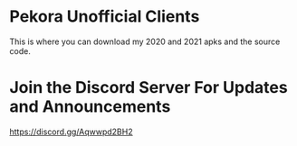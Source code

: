 # Pekora Unofficial Clients
This is where you can download my 2020 and 2021 apks and the source code.

# Join the Discord Server For Updates and Announcements
https://discord.gg/Aqwwpd2BH2

